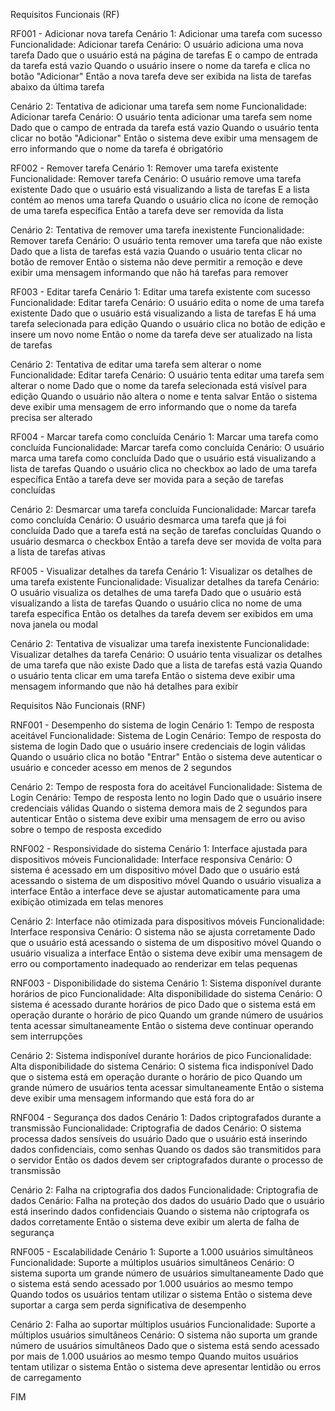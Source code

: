 Requisitos Funcionais (RF)

RF001 - Adicionar nova tarefa
Cenário 1: Adicionar uma tarefa com sucesso
Funcionalidade: Adicionar tarefa
Cenário: O usuário adiciona uma nova tarefa
Dado que o usuário está na página de tarefas
E o campo de entrada da tarefa está vazio
Quando o usuário insere o nome da tarefa e clica no botão "Adicionar"
Então a nova tarefa deve ser exibida na lista de tarefas abaixo da última tarefa

Cenário 2: Tentativa de adicionar uma tarefa sem nome
Funcionalidade: Adicionar tarefa
Cenário: O usuário tenta adicionar uma tarefa sem nome
Dado que o campo de entrada da tarefa está vazio
Quando o usuário tenta clicar no botão "Adicionar"
Então o sistema deve exibir uma mensagem de erro informando que o nome da tarefa é obrigatório

RF002 - Remover tarefa
Cenário 1: Remover uma tarefa existente
Funcionalidade: Remover tarefa
Cenário: O usuário remove uma tarefa existente
Dado que o usuário está visualizando a lista de tarefas
E a lista contém ao menos uma tarefa
Quando o usuário clica no ícone de remoção de uma tarefa específica
Então a tarefa deve ser removida da lista

Cenário 2: Tentativa de remover uma tarefa inexistente
Funcionalidade: Remover tarefa
Cenário: O usuário tenta remover uma tarefa que não existe
Dado que a lista de tarefas está vazia
Quando o usuário tenta clicar no botão de remover
Então o sistema não deve permitir a remoção e deve exibir uma mensagem informando que não há tarefas para remover

RF003 - Editar tarefa
Cenário 1: Editar uma tarefa existente com sucesso
Funcionalidade: Editar tarefa
Cenário: O usuário edita o nome de uma tarefa existente
Dado que o usuário está visualizando a lista de tarefas
E há uma tarefa selecionada para edição
Quando o usuário clica no botão de edição e insere um novo nome
Então o nome da tarefa deve ser atualizado na lista de tarefas

Cenário 2: Tentativa de editar uma tarefa sem alterar o nome
Funcionalidade: Editar tarefa
Cenário: O usuário tenta editar uma tarefa sem alterar o nome
Dado que o nome da tarefa selecionada está visível para edição
Quando o usuário não altera o nome e tenta salvar
Então o sistema deve exibir uma mensagem de erro informando que o nome da tarefa precisa ser alterado

RF004 - Marcar tarefa como concluída
Cenário 1: Marcar uma tarefa como concluída
Funcionalidade: Marcar tarefa como concluída
Cenário: O usuário marca uma tarefa como concluída
Dado que o usuário está visualizando a lista de tarefas
Quando o usuário clica no checkbox ao lado de uma tarefa específica
Então a tarefa deve ser movida para a seção de tarefas concluídas

Cenário 2: Desmarcar uma tarefa concluída
Funcionalidade: Marcar tarefa como concluída
Cenário: O usuário desmarca uma tarefa que já foi concluída
Dado que a tarefa está na seção de tarefas concluídas
Quando o usuário desmarca o checkbox
Então a tarefa deve ser movida de volta para a lista de tarefas ativas

RF005 - Visualizar detalhes da tarefa
Cenário 1: Visualizar os detalhes de uma tarefa existente
Funcionalidade: Visualizar detalhes da tarefa
Cenário: O usuário visualiza os detalhes de uma tarefa
Dado que o usuário está visualizando a lista de tarefas
Quando o usuário clica no nome de uma tarefa específica
Então os detalhes da tarefa devem ser exibidos em uma nova janela ou modal

Cenário 2: Tentativa de visualizar uma tarefa inexistente
Funcionalidade: Visualizar detalhes da tarefa
Cenário: O usuário tenta visualizar os detalhes de uma tarefa que não existe
Dado que a lista de tarefas está vazia
Quando o usuário tenta clicar em uma tarefa
Então o sistema deve exibir uma mensagem informando que não há detalhes para exibir






Requisitos Não Funcionais (RNF)

RNF001 - Desempenho do sistema de login
Cenário 1: Tempo de resposta aceitável
Funcionalidade: Sistema de Login
Cenário: Tempo de resposta do sistema de login
Dado que o usuário insere credenciais de login válidas
Quando o usuário clica no botão "Entrar"
Então o sistema deve autenticar o usuário e conceder acesso em menos de 2 segundos

Cenário 2: Tempo de resposta fora do aceitável
Funcionalidade: Sistema de Login
Cenário: Tempo de resposta lento no login
Dado que o usuário insere credenciais válidas
Quando o sistema demora mais de 2 segundos para autenticar
Então o sistema deve exibir uma mensagem de erro ou aviso sobre o tempo de resposta excedido

RNF002 - Responsividade do sistema
Cenário 1: Interface ajustada para dispositivos móveis
Funcionalidade: Interface responsiva
Cenário: O sistema é acessado em um dispositivo móvel
Dado que o usuário está acessando o sistema de um dispositivo móvel
Quando o usuário visualiza a interface
Então a interface deve se ajustar automaticamente para uma exibição otimizada em telas menores

Cenário 2: Interface não otimizada para dispositivos móveis
Funcionalidade: Interface responsiva
Cenário: O sistema não se ajusta corretamente
Dado que o usuário está acessando o sistema de um dispositivo móvel
Quando o usuário visualiza a interface
Então o sistema deve exibir uma mensagem de erro ou comportamento inadequado ao renderizar em telas pequenas

RNF003 - Disponibilidade do sistema
Cenário 1: Sistema disponível durante horários de pico
Funcionalidade: Alta disponibilidade do sistema
Cenário: O sistema é acessado durante horários de pico
Dado que o sistema está em operação durante o horário de pico
Quando um grande número de usuários tenta acessar simultaneamente
Então o sistema deve continuar operando sem interrupções

Cenário 2: Sistema indisponível durante horários de pico
Funcionalidade: Alta disponibilidade do sistema
Cenário: O sistema fica indisponível
Dado que o sistema está em operação durante o horário de pico
Quando um grande número de usuários tenta acessar simultaneamente
Então o sistema deve exibir uma mensagem informando que está fora do ar

RNF004 - Segurança dos dados
Cenário 1: Dados criptografados durante a transmissão
Funcionalidade: Criptografia de dados
Cenário: O sistema processa dados sensíveis do usuário
Dado que o usuário está inserindo dados confidenciais, como senhas
Quando os dados são transmitidos para o servidor
Então os dados devem ser criptografados durante o processo de transmissão

Cenário 2: Falha na criptografia dos dados
Funcionalidade: Criptografia de dados
Cenário: Falha na proteção dos dados do usuário
Dado que o usuário está inserindo dados confidenciais
Quando o sistema não criptografa os dados corretamente
Então o sistema deve exibir um alerta de falha de segurança

RNF005 - Escalabilidade
Cenário 1: Suporte a 1.000 usuários simultâneos
Funcionalidade: Suporte a múltiplos usuários simultâneos
Cenário: O sistema suporta um grande número de usuários simultaneamente
Dado que o sistema está sendo acessado por 1.000 usuários ao mesmo tempo
Quando todos os usuários tentam utilizar o sistema
Então o sistema deve suportar a carga sem perda significativa de desempenho

Cenário 2: Falha ao suportar múltiplos usuários
Funcionalidade: Suporte a múltiplos usuários simultâneos
Cenário: O sistema não suporta um grande número de usuários simultâneos
Dado que o sistema está sendo acessado por mais de 1.000 usuários ao mesmo tempo
Quando muitos usuários tentam utilizar o sistema
Então o sistema deve apresentar lentidão ou erros de carregamento



FIM



